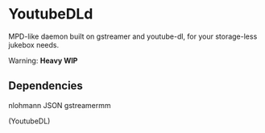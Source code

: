 YoutubeDLd
==========

MPD-like daemon built on gstreamer and youtube-dl, for your storage-less jukebox needs.

Warning: **Heavy WIP**

Dependencies
------------

nlohmann JSON
gstreamermm

(YoutubeDL)
